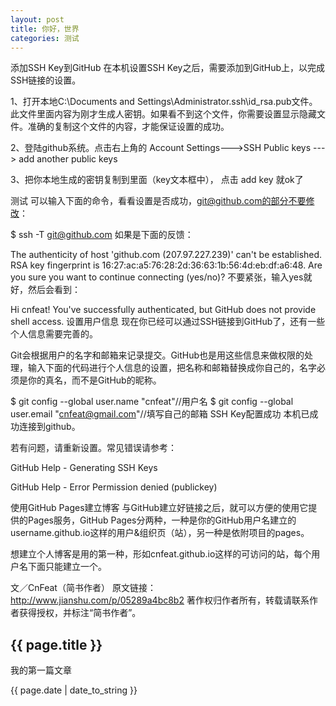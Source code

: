 ```yaml
---
layout: post
title: 你好，世界
categories: 测试
---
```


添加SSH Key到GitHub
在本机设置SSH Key之后，需要添加到GitHub上，以完成SSH链接的设置。

<!-- more -->

1、打开本地C:\Documents and Settings\Administrator.ssh\id_rsa.pub文件。此文件里面内容为刚才生成人密钥。如果看不到这个文件，你需要设置显示隐藏文件。准确的复制这个文件的内容，才能保证设置的成功。

2、登陆github系统。点击右上角的 Account Settings--->SSH Public keys ---> add another public keys

3、把你本地生成的密钥复制到里面（key文本框中）， 点击 add key 就ok了



测试
可以输入下面的命令，看看设置是否成功，git@github.com的部分不要修改：

$ ssh -T git@github.com
如果是下面的反馈：

The authenticity of host 'github.com (207.97.227.239)' can't be established.
RSA key fingerprint is 16:27:ac:a5:76:28:2d:36:63:1b:56:4d:eb:df:a6:48.
Are you sure you want to continue connecting (yes/no)?
不要紧张，输入yes就好，然后会看到：

Hi cnfeat! You've successfully authenticated, but GitHub does not provide shell access.
设置用户信息
现在你已经可以通过SSH链接到GitHub了，还有一些个人信息需要完善的。

Git会根据用户的名字和邮箱来记录提交。GitHub也是用这些信息来做权限的处理，输入下面的代码进行个人信息的设置，把名称和邮箱替换成你自己的，名字必须是你的真名，而不是GitHub的昵称。

$ git config --global user.name "cnfeat"//用户名
$ git config --global user.email  "cnfeat@gmail.com"//填写自己的邮箱
SSH Key配置成功
本机已成功连接到github。

若有问题，请重新设置。常见错误请参考：

GitHub Help - Generating SSH Keys

GitHub Help - Error Permission denied (publickey)

使用GitHub Pages建立博客
与GitHub建立好链接之后，就可以方便的使用它提供的Pages服务，GitHub Pages分两种，一种是你的GitHub用户名建立的username.github.io这样的用户&组织页（站），另一种是依附项目的pages。

想建立个人博客是用的第一种，形如cnfeat.github.io这样的可访问的站，每个用户名下面只能建立一个。

文／CnFeat（简书作者）
原文链接：http://www.jianshu.com/p/05289a4bc8b2
著作权归作者所有，转载请联系作者获得授权，并标注“简书作者”。
<h2>{{ page.title }}</h2>
<p>我的第一篇文章</p>
<p>{{ page.date | date_to_string }}</p>